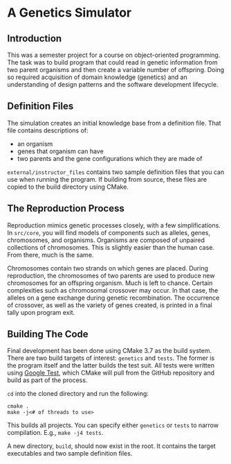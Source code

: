 # A Genetics Simulator

## Introduction
This was a semester project for a course on object-oriented programming. The
task was to build program that could read in genetic information from two
parent organisms and then create a variable number of offspring. Doing so
required acquisition of domain knowledge (genetics) and an understanding of
design patterns and the software development lifecycle.

## Definition Files
The simulation creates an initial knowledge base from a definition file. That
file contains descriptions of:
* an organism
* genes that organism can have
* two parents and the gene configurations which they are made of

`external/instructor_files` contains two sample definition files that you can
use when running the program. If building from source, these files are copied
to the build directory using CMake.

## The Reproduction Process
Reproduction mimics genetic processes closely, with a few simplifications. In
`src/core`, you will find models of components such as alleles, genes, chromosomes,
and organisms. Organisms are composed of unpaired collections of chromosomes.
This is slightly easier than the human case. From there, much is the same.

Chromosomes contain two strands on which genes are placed. During
reproduction, the chromosomes of two parents are used to produce new
chromosomes for an offspring organism. Much is left to chance. Certain
complexities such as chromosomal crossover may occur. In that case, the alleles
on a gene exchange during genetic recombination. The occurrence of crossover,
as well as the variety of genes created, is printed in a final tally upon
program exit.

## Building The Code
Final development has been done using CMake 3.7 as the build system. There
are two build targets of interest: `genetics` and `tests`. The former is the
program itself and the latter builds the test suit. All tests were written using
[Google Test](https://github.com/google/googletest), which CMake will pull from
the GitHub repository and build as part of the process.

`cd` into the cloned directory and run the following:
```
cmake .
make -j<# of threads to use>
```
This builds all projects. You can specify either `genetics` or `tests` to
narrow compilation. E.g., `make -j4 tests`.

A new directory, `build`, should now exist in the root. It contains the target
executables and two sample definition files.